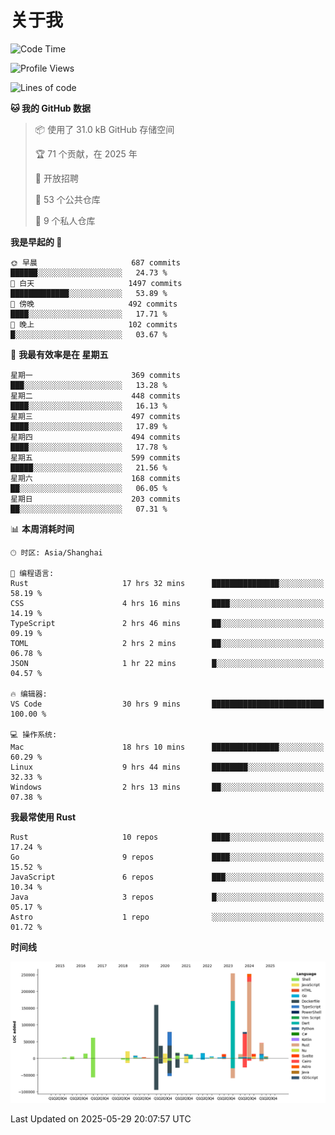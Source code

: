 # 关于我

<!--START_SECTION:waka-->
![Code Time](http://img.shields.io/badge/Code%20Time-3%2C833%20hrs%2041%20mins-blue)

![Profile Views](http://img.shields.io/badge/%E4%B8%AA%E4%BA%BA%E8%B5%84%E6%96%99%E8%A7%82%E7%9C%8B%E6%AC%A1%E6%95%B0-0-blue)

![Lines of code](https://img.shields.io/badge/%E4%BB%8E%E3%80%8CHello%20World%E3%80%8D%E8%B5%B7%E6%88%91%E5%B7%B2%E7%BB%8F%E5%86%99%E4%BA%86-1.1%20million%20%E8%A1%8C%E4%BB%A3%E7%A0%81-blue)

**🐱 我的 GitHub 数据** 

> 📦  使用了 31.0 kB GitHub 存储空间 
 > 
> 🏆 71 个贡献，在 2025 年
 > 
> 💼 开放招聘
 > 
> 📜 53 个公共仓库 
 > 
> 🔑 9 个私人仓库 
 > 
**我是早起的 🐤** 

```text
🌞 早晨                     687 commits         ██████░░░░░░░░░░░░░░░░░░░   24.73 % 
🌆 白天                     1497 commits        █████████████░░░░░░░░░░░░   53.89 % 
🌃 傍晚                     492 commits         ████░░░░░░░░░░░░░░░░░░░░░   17.71 % 
🌙 晚上                     102 commits         █░░░░░░░░░░░░░░░░░░░░░░░░   03.67 % 
```
📅 **我最有效率是在 星期五** 

```text
星期一                      369 commits         ███░░░░░░░░░░░░░░░░░░░░░░   13.28 % 
星期二                      448 commits         ████░░░░░░░░░░░░░░░░░░░░░   16.13 % 
星期三                      497 commits         ████░░░░░░░░░░░░░░░░░░░░░   17.89 % 
星期四                      494 commits         ████░░░░░░░░░░░░░░░░░░░░░   17.78 % 
星期五                      599 commits         █████░░░░░░░░░░░░░░░░░░░░   21.56 % 
星期六                      168 commits         ██░░░░░░░░░░░░░░░░░░░░░░░   06.05 % 
星期日                      203 commits         ██░░░░░░░░░░░░░░░░░░░░░░░   07.31 % 
```


📊 **本周消耗时间** 

```text
🕑︎ 时区: Asia/Shanghai

💬 编程语言: 
Rust                     17 hrs 32 mins      ███████████████░░░░░░░░░░   58.19 % 
CSS                      4 hrs 16 mins       ████░░░░░░░░░░░░░░░░░░░░░   14.19 % 
TypeScript               2 hrs 46 mins       ██░░░░░░░░░░░░░░░░░░░░░░░   09.19 % 
TOML                     2 hrs 2 mins        ██░░░░░░░░░░░░░░░░░░░░░░░   06.78 % 
JSON                     1 hr 22 mins        █░░░░░░░░░░░░░░░░░░░░░░░░   04.57 % 

🔥 编辑器: 
VS Code                  30 hrs 9 mins       █████████████████████████   100.00 % 

💻 操作系统: 
Mac                      18 hrs 10 mins      ███████████████░░░░░░░░░░   60.29 % 
Linux                    9 hrs 44 mins       ████████░░░░░░░░░░░░░░░░░   32.33 % 
Windows                  2 hrs 13 mins       ██░░░░░░░░░░░░░░░░░░░░░░░   07.38 % 
```

**我最常使用 Rust** 

```text
Rust                     10 repos            ████░░░░░░░░░░░░░░░░░░░░░   17.24 % 
Go                       9 repos             ████░░░░░░░░░░░░░░░░░░░░░   15.52 % 
JavaScript               6 repos             ███░░░░░░░░░░░░░░░░░░░░░░   10.34 % 
Java                     3 repos             █░░░░░░░░░░░░░░░░░░░░░░░░   05.17 % 
Astro                    1 repo              ░░░░░░░░░░░░░░░░░░░░░░░░░   01.72 % 
```



**时间线**

![Lines of Code chart](https://raw.githubusercontent.com/catusax/catusax/master/assets/bar_graph.png)


 Last Updated on 2025-05-29 20:07:57 UTC
<!--END_SECTION:waka-->
